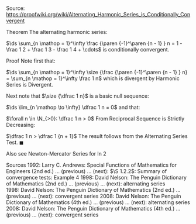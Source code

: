 # 

Source: https://proofwiki.org/wiki/Alternating_Harmonic_Series_is_Conditionally_Convergent



Theorem
The alternating harmonic series:

$\ds \sum_{n \mathop = 1}^\infty \frac {\paren {-1}^\paren {n - 1} } n = 1 - \frac 1 2 + \frac 1 3 - \frac 1 4 + \cdots$
is conditionally convergent.


Proof
Note first that:

$\ds \sum_{n \mathop = 1}^\infty \size {\frac {\paren {-1}^\paren {n - 1} } n} = \sum_{n \mathop = 1}^\infty \frac 1 n$
which is divergent by Harmonic Series is Divergent.

Next note that $\size {\dfrac 1 n}$ is a basic null sequence:

$\ds \lim_{n \mathop \to \infty} \dfrac 1 n = 0$
and that:

$\forall n \in \N_{>0}: \dfrac 1 n > 0$
From Reciprocal Sequence is Strictly Decreasing:

$\dfrac 1 n > \dfrac 1 {n + 1}$
The result follows from the Alternating Series Test.
$\blacksquare$


Also see
Newton-Mercator Series for ln 2


Sources
1992: Larry C. Andrews: Special Functions of Mathematics for Engineers (2nd ed.) ... (previous) ... (next): $\S 1.2.2$: Summary of convergence tests: Example $4$
1998: David Nelson: The Penguin Dictionary of Mathematics (2nd ed.) ... (previous) ... (next): alternating series
1998: David Nelson: The Penguin Dictionary of Mathematics (2nd ed.) ... (previous) ... (next): convergent series
2008: David Nelson: The Penguin Dictionary of Mathematics (4th ed.) ... (previous) ... (next): alternating series
2008: David Nelson: The Penguin Dictionary of Mathematics (4th ed.) ... (previous) ... (next): convergent series




